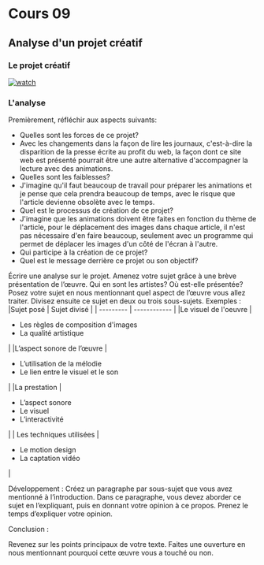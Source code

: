 # Cours 09

## Analyse d'un projet créatif

### Le projet créatif
[![watch](http://img.youtube.com/vi/VTgADEXQAGs/0.jpg)](https://youtu.be/VTgADEXQAGs)
    
    

### L'analyse

Premièrement, réfléchir aux aspects suivants: 
* Quelles sont les forces de ce projet? 
* Avec les changements dans la façon de lire les journaux, c'est-à-dire la disparition de la presse écrite au profit du web, la façon dont ce site web est présenté pourrait être une autre alternative d'accompagner la lecture avec des animations.
* Quelles sont les faiblesses? 
* J'imagine qu'il faut beaucoup de travail pour préparer les animations et je pense que cela prendra beaucoup de temps, avec le risque que l'article devienne obsolète avec le temps.
* Quel est le processus de création de ce projet? 
* J'imagine que les animations doivent être faites en fonction du thème de l'article, pour le déplacement des images dans chaque article, il n'est pas nécessaire d'en faire beaucoup, seulement avec un programme qui permet de déplacer les images d'un côté de l'écran à l'autre.
* Qui participe à la création de ce projet? 
* Quel est le message derrière ce projet ou son objectif? 

Écrire une analyse sur le projet. Amenez votre sujet grâce à une brève présentation de l’œuvre. Qui en sont les artistes?  Où est-elle présentée? 
Posez votre sujet en nous mentionnant quel aspect de l’œuvre vous allez traiter. Divisez ensuite ce sujet en deux ou trois sous-sujets. 
Exemples : 
|Sujet posé |	Sujet divisé |
| --------- | ------------ |
|Le visuel de l'oeuvre	| <ul><li>Les règles de composition d'images</li><li>La qualité artistique</li></ul>  |
|L’aspect sonore de l’œuvre |<ul><li>L’utilisation de la mélodie</li><li>Le lien entre le visuel et le son </li></ul> 	 |
|La prestation	|<ul><li> L’aspect sonore</li><li> Le visuel </li><li> L’interactivité </li></ul> 	 |
| Les techniques utilisées	| <ul><li> Le motion design </li><li>La captation vidéo</li></ul> |


Développement : 
 Créez un paragraphe par sous-sujet que vous avez mentionné à l’introduction. Dans ce paragraphe, vous devez aborder ce sujet en l’expliquant, puis en donnant votre opinion à ce propos. Prenez le temps d’expliquer votre opinion. 

Conclusion : 

Revenez sur les points principaux de votre texte. Faites une ouverture en nous mentionnant pourquoi cette œuvre vous a touché ou non.   

